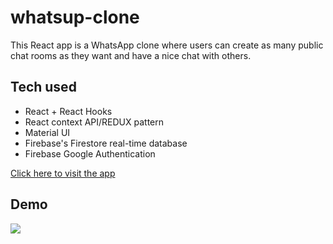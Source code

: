 # whatsup-clone

This React app is a WhatsApp clone where users can create as many public chat rooms as they want and have a nice chat with others.

## Tech used

* React + React Hooks
* React context API/REDUX pattern
* Material UI
* Firebase's Firestore real-time database
* Firebase Google Authentication

<a href="https://whatsapp-clone-78b77.web.app" title="whatsapp clone">Click here to visit the app</a>

## Demo

<img src="./whatsapp-clone-demo.gif" />
